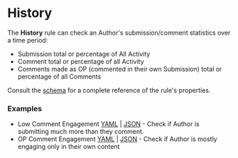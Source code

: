 # History

The **History** rule can check an Author's submission/comment statistics over a time period:
* Submission total or percentage of All Activity
* Comment total or percentage of all Activity
* Comments made as OP (commented in their own Submission) total or percentage of all Comments

Consult the [schema](https://json-schema.app/view/%23%2Fdefinitions%2FHistoryJSONConfig?url=https%3A%2F%2Fraw.githubusercontent.com%2FFoxxMD%2Fcontext-mod%2Fmaster%2Fsrc%2FSchema%2FApp.json) for a complete reference of the rule's properties.

### Examples

* Low Comment Engagement [YAML](/docs/examples/history/lowEngagement.yaml) | [JSON](/docs/examples/history/lowEngagement.json5) - Check if Author is submitting much more than they comment.
* OP Comment Engagement [YAML](/docs/examples/history/opOnlyEngagement.yaml) | [JSON](/docs/examples/history/opOnlyEngagement.json5) - Check if Author is mostly engaging only in their own content
